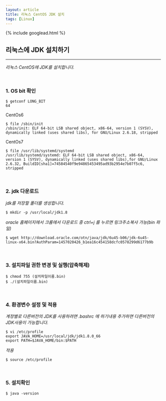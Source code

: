 ```yaml
---
layout: article
title: 리눅스 CentOS JDK 설치
tags: [Linux]
---
```


{% include googlead.html %}

## 리눅스에 JDK 설치하기
---

_리눅스 CentOS에 JDK를 설치합니다._

<br>

### 1. OS bit 확인


```
$ getconf LONG_BIT
64
```

CentOs6

```
$ file /sbin/init
/sbin/init: ELF 64-bit LSB shared object, x86-64, version 1 (SYSV), dynamically linked (uses shared libs), for GNU/Linux 2.6.18, stripped
```

CentOs7

```
$ file /usr/lib/systemd/systemd
/usr/lib/systemd/systemd: ELF 64-bit LSB shared object, x86-64, version 1 (SYSV), dynamically linked (uses shared libs),for GNU/Linux 2.6.32, BuildID[sha1]=74584540f9e94865453495ad93b2954e7b07f5c6, stripped
```

<br>

### 2. jdk 다운로드

_jdk를 저장할 폴더를 생성합니다._

```
$ mkdir -p /usr/local/jdk1.8
```

_oracle 홈페이지에서 크롬에서 다운로드 중 ctrl+j 를 누르면 링크주소복사 가능(bin 파일)_

```
$ wget http://download.oracle.com/otn/java/jdk/6u45-b06/jdk-6u45-linux-x64.bin?AuthParam=1457020426_b1ea16c454158dcfc0578299d6177b9b
```

<br>

### 3. 설치파일 권한 변경 및 실행(압축해제)

```
$ chmod 755 (설치파일이름.bin)
$ ./(설치파일이름.bin)
```

<br>

### 4. 환경변수 설정 및 적용

_계정별로 다른버전의 JDK를 사용하려면 .bashrc 에 하기내용 추가하면 다른버전의 JDK사용이 가능합니다._

```
$ vi /etc/profile
export JAVA_HOME=/usr/local/jdk/jdk1.8.0_66
export PATH=$JAVA_HOME/bin:$PATH
```

_적용_

```
$ source /etc/profile
```

<br>

### 5. 설치확인

```
$ java -version
```
